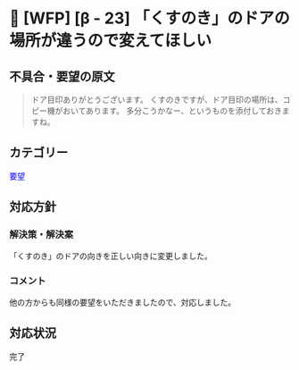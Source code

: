 # 🌳 [WFP] [β - 23] 「くすのき」のドアの場所が違うので変えてほしい

## 不具合・要望の原文

> ドア目印ありがとうございます。 くすのきですが、ドア目印の場所は、コピー機がおいてあります。 多分こうかなー、というものを添付しておきますね。

## カテゴリー

<span style="color: blue;">要望</span>



## 対応方針

### 解決策・解決案

「くすのき」のドアの向きを正しい向きに変更しました。



### コメント

他の方からも同様の要望をいただきましたので、対応しました。



## 対応状況

完了